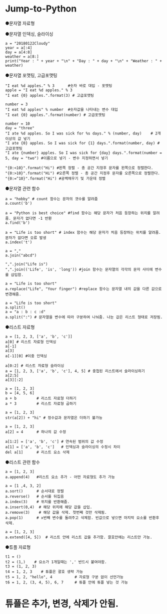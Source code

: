 # Jump-to-Python
●문자열 자료형

●문자열 인덱싱, 슬라이싱

    a = "20180122Cloudy"
    year = a[:4]
    day = a[4:8]
    weather = a[8:]
    print("Year : " + year + "\n" + "Day : " + day + "\n" + "Weather : " + weather)

●문자열 포맷팅, 고급포맷팅

    "I eat %d apples." % 3      #숫자 바로 대입 - 포맷팅
    apple = "I eat %d apples." % 3
    "I eat {0} apples.".format(3) # 고급포맷팅

    number = 3
    "I eat %d apples" % number  #숫자값을 나타내는 변수 대입
    "I eat {0} apples.".format(number) # 고급포맷팅 

    number = 10
    day = "three"
    "I ate %d apples. So I was sick for %s days." % (number, day)    # 2개 이상의 값 넣기
    "I ate {0} apples. So I was sick for {1} days.".format(number, day) #고급포맷팅
    "I ate {number} apples. So I was sick for {day} days.".format(number = 5, day = "two") #이름으로 넣기 - 변수 지정하면서 넣기

    "{0:<10}".format("Hi") #왼쪽 정렬 - 총 공간 지정후 문자를 왼쪽으로 정렬한다.
    "{0:>10}".format("Hi") #오른쪽 정렬 - 총 공간 지정후 문자를 오른쪽으로 정렬한다.
    "{0:=^10}".format("Hi") #공백채우기 및 가운데 정렬

●문자열 관련 함수

    a = "hobby" # count 함수는 문자의 갯수를 알려줌
    a.count('b')
    
    a = "Python is best choice" #find 함수는 해당 문자가 처음 등장하는 위치를 알려줌. 문자가 없다면 -1 반환
    a.find('b')
    
    a = "Life is too short" # index 함수는 해당 문자가 처음 등장하는 위치를 알려줌. 문자가 없다면 오류 발생
    a.index('t')
    
    a = ","
    a.join("abcd")
    
    ",".join("Life is")
    ",".join(('Life', 'is', 'long')) #join 함수는 문자열의 각각의 문자 사이에 변수를 삽입함.

    a = "Life is too short"
    a.replace("Life", "Your finger") #replace 함수는 문자열 내의 값을 다른 값으로 변경해줌.

    a = "Life is too short"
    a.split()
    a = "a : b : c :d"
    a.split(":") # 문자열을 변수에 따라 구분하여 나눠줌. 나눈 값은 리스트 형태로 저장됨.

●리스트 자료형

    a = [1, 2, 3, ['a', 'b', 'c']]
    a[0] # 리스트 자료형 인덱싱
    a[-1]
    a[3]
    a[-1][0] #이중 인덱싱

    a[0:2] # 리스트 자료형 슬라이싱
    a = [1, 2, 3, ['a', 'b', 'c'], 4, 5] # 중첩된 리스트에서 슬라이싱하기
    a[2:5]
    a[3][:2]
  
    a = [1, 2, 3]
    b = [4, 5, 6]
    a + b         # 리스트 자료형 더하기
    a * 3         # 리스트 자료형 곱하기

    a = [1, 2, 3]
    str(a[2]) + "hi" # 정수값과 문자열은 더하기 불가능

    a = [1, 2, 3]
    a[2] = 4      # 하나의 값 수정

    a[1:2] = ['a', 'b', 'c'] # 연속된 범위의 값 수정
    a[1] = ['a', 'b', 'c']   # 인덱싱과 슬라이싱의 수정시 차이
    del a[1]      # 리스트 요소 삭제

●리스트 관련 함수

    a = [1, 2, 3]
    a.append(4)   #리스트 요소 추가 - 어떤 자료형도 추가 가능
    
    a = [1 ,4, 3, 2]
    a.sort()      # 순서대로 정렬
    a.reverse()   # 순서를 뒤집음
    a.index(3)    # 위치를 반환해줌.
    a.insert(0,4)  # 해당 위치에 해당 값을 삽입.
    a.remove(3)    # 해당 값을 삭제. 첫번째 것만 삭제됨.
    a.pop(1)      # x번째 변수를 돌려주고 삭제함. 빈값으로 넣으면 마지막 요소를 반환후 삭제.

    a = [1, 2, 3]
    a.extend([4, 5])  # 리스트 안에 리스트 값을 추가함. 괄호안에는 리스트만 가능.

●튜플 자료형

    t1 = ()
    t2 = (1,)    # 요소가 1개일때는 ',' 반드시 붙여야함.
    t3 = (1, 2, 3)
    t4 = 1, 2, 3    # 튜플은 괄호 생략 가능
    t5 = 1, 2, "hello", 4          # 자료형 구분 없이 선언가능
    t6 = 1, 2, (3, 4, 5), 6, 7     # 튜플 안에 튜플 넣는 것 가능

# 튜플은 추가, 변경, 삭제가 안됨.

